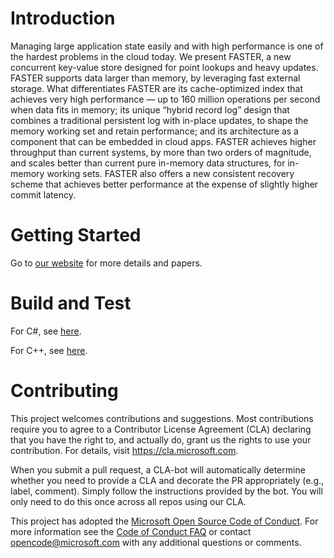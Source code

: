 # Introduction

Managing large application state easily and with high performance is one of the hardest problems
in the cloud today. We present FASTER, a new concurrent key-value store designed for point lookups 
and heavy updates. FASTER supports data larger than memory, by leveraging fast external storage. 
What differentiates FASTER are its cache-optimized index that achieves very high performance — up
to 160 million operations per second when data fits in memory; its unique “hybrid record log” design
that combines a traditional persistent log with in-place updates, to shape the memory working set 
and retain performance; and its architecture as a component that can be embedded in cloud apps. FASTER
achieves higher throughput than current systems, by more than two orders of magnitude, and scales better 
than current pure in-memory data structures, for in-memory working sets. FASTER also offers a new consistent
recovery scheme that achieves better performance at the expense of slightly higher commit latency.

# Getting Started

Go to [our website](http://aka.ms/FASTER) for more details and papers.

# Build and Test

For C#, see [here](https://github.com/Microsoft/FASTER/tree/master/cs).

For C++, see [here](https://github.com/Microsoft/FASTER/tree/master/cc).

# Contributing

This project welcomes contributions and suggestions.  Most contributions require you to agree to a
Contributor License Agreement (CLA) declaring that you have the right to, and actually do, grant us
the rights to use your contribution. For details, visit https://cla.microsoft.com.

When you submit a pull request, a CLA-bot will automatically determine whether you need to provide
a CLA and decorate the PR appropriately (e.g., label, comment). Simply follow the instructions
provided by the bot. You will only need to do this once across all repos using our CLA.

This project has adopted the [Microsoft Open Source Code of Conduct](https://opensource.microsoft.com/codeofconduct/).
For more information see the [Code of Conduct FAQ](https://opensource.microsoft.com/codeofconduct/faq/) or
contact [opencode@microsoft.com](mailto:opencode@microsoft.com) with any additional questions or comments.
